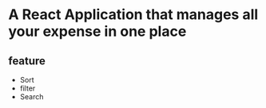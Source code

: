 # A React Application that manages all your expense in one place
## feature
  * Sort
  * filter
  * Search
    
